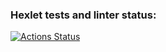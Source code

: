 ### Hexlet tests and linter status:
[![Actions Status](https://github.com/StrangerAlien/python-project-52/actions/workflows/hexlet-check.yml/badge.svg)](https://github.com/StrangerAlien/python-project-52/actions)